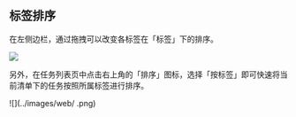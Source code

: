 ## 标签排序

在左侧边栏，通过拖拽可以改变各标签在「标签」下的排序。

![](../images/web/sorttag.png)

另外，在任务列表页中点击右上角的「排序」图标，选择「按标签」即可快速将当前清单下的任务按照所属标签进行排序。

![](../images/web/ .png)